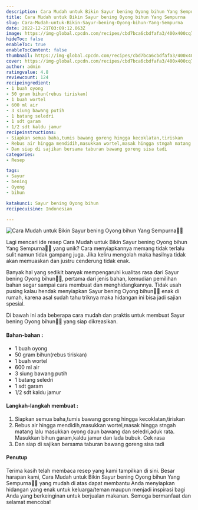 ```yaml
---
description: Cara Mudah untuk Bikin Sayur bening Oyong bihun Yang Sempurna"
title: Cara Mudah untuk Bikin Sayur bening Oyong bihun Yang Sempurna
slug: Cara-Mudah-untuk-Bikin-Sayur-bening-Oyong-bihun-Yang-Sempurna
date: 2022-12-21T03:09:12.063Z
image: https://img-global.cpcdn.com/recipes/cbd7bca6cbdfafa3/400x400cq70/photo.jpg
hideToc: false
enableToc: true
enableTocContent: false
thumbnail: https://img-global.cpcdn.com/recipes/cbd7bca6cbdfafa3/400x400cq70/photo.jpg
cover: https://img-global.cpcdn.com/recipes/cbd7bca6cbdfafa3/400x400cq70/photo.jpg
author: admin
ratingvalue: 4.8
reviewcount: 124
recipeingredient:
- 1 buah oyong
- 50 gram bihun(rebus tiriskan)
- 1 buah wortel
- 600 ml air
- 3 siung bawang putih
- 1 batang seledri
- 1 sdt garam
- 1/2 sdt kaldu jamur
recipeinstructions:
- Siapkan semua baha,tumis bawang goreng hingga kecoklatan,tiriskan
- Rebus air hingga mendidih,masukkan wortel,masak hingga stngah matang lalu masukkan oyong daun bawang dan seledri,aduk rata. Masukkan bihun garam,kaldu jamur dan lada bubuk. Cek rasa
- Dan siap di sajikan bersama taburan bawang goreng sisa tadi
categories:
- Resep

tags:
- Sayur
- bening
- Oyong
- bihun

katakunci: Sayur bening Oyong bihun
recipecuisine: Indonesian

---
```


![Cara Mudah untuk Bikin Sayur bening Oyong bihun Yang Sempurna👩‍🍳](https://img-global.cpcdn.com/recipes/cbd7bca6cbdfafa3/400x400cq70/photo.jpg)

Lagi mencari ide resep Cara Mudah untuk Bikin Sayur bening Oyong bihun Yang Sempurna👩‍🍳 yang unik? Cara menyiapkannya memang tidak terlalu sulit namun tidak gampang juga. Jika keliru mengolah maka hasilnya tidak akan memuaskan dan justru cenderung tidak enak.

Banyak hal yang sedikit banyak mempengaruhi kualitas rasa dari Sayur bening Oyong bihun👩‍🍳, pertama dari jenis bahan, kemudian pemilihan bahan segar sampai cara membuat dan menghidangkannya. Tidak usah pusing kalau hendak menyiapkan Sayur bening Oyong bihun👩‍🍳 enak di rumah, karena asal sudah tahu triknya maka hidangan ini bisa jadi sajian spesial.

Di bawah ini ada beberapa cara mudah dan praktis untuk membuat Sayur bening Oyong bihun👩‍🍳 yang siap dikreasikan.

<!--inarticleads1-->

#### Bahan-bahan :

- 1 buah oyong
- 50 gram bihun(rebus tiriskan)
- 1 buah wortel
- 600 ml air
- 3 siung bawang putih
- 1 batang seledri
- 1 sdt garam
- 1/2 sdt kaldu jamur

<!--inarticleads2-->

#### Langkah-langkah membuat :

1. Siapkan semua baha,tumis bawang goreng hingga kecoklatan,tiriskan
1. Rebus air hingga mendidih,masukkan wortel,masak hingga stngah matang lalu masukkan oyong daun bawang dan seledri,aduk rata. Masukkan bihun garam,kaldu jamur dan lada bubuk. Cek rasa
1. Dan siap di sajikan bersama taburan bawang goreng sisa tadi

#### Penutup

Terima kasih telah membaca resep yang kami tampilkan di sini. Besar harapan kami, Cara Mudah untuk Bikin Sayur bening Oyong bihun Yang Sempurna👩‍🍳 yang mudah di atas dapat membantu Anda menyiapkan hidangan yang enak untuk keluarga/teman maupun menjadi inspirasi bagi Anda yang berkeinginan untuk berjualan makanan. Semoga bermanfaat dan selamat mencoba!